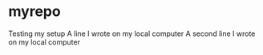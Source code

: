 # myrepo
Testing my setup
A line I wrote on my local computer
A second line I wrote on my local computer
